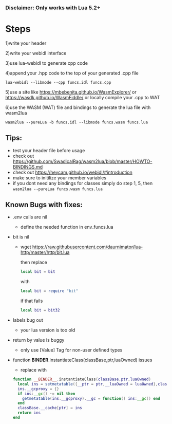 ### Disclaimer: Only works with Lua 5.2+

# Steps

1)write your header

2)write your webidl interface

3)use lua-webidl to generate cpp code

4)append your .hpp code to the top of your generated .cpp file

```
lua-webidl --libmode --cpp funcs.idl funcs.cpp
```

5)use a site like https://mbebenita.github.io/WasmExplorer/ or https://wasdk.github.io/WasmFiddle/ or locally compile your .cpp to WAT

6)use the WASM (WAT) file and bindings to generate the lua file with wasm2lua

```
wasm2lua --pureLua -b funcs.idl --libmode funcs.wasm funcs.lua
```

## Tips:

- test your header file before usage
- check out https://github.com/SwadicalRag/wasm2lua/blob/master/HOWTO-BINDINGS.md
- check out https://heycam.github.io/webidl/#introduction
- make sure to initilize your member variables
- if you dont need any bindings for classes simply do step 1, 5, then ```wasm2lua --pureLua funcs.wasm funcs.lua```

## Known Bugs with fixes:

- .env calls are nil

  - define the needed function in env_funcs.lua

- bit is nil

  - wget https://raw.githubusercontent.com/daurnimator/lua-http/master/http/bit.lua

    then replace

    ```lua
    local bit = bit
    ```

    with

    ```lua
    local bit = require "bit"
    ```
    if that fails
    ```lua
    local bit = bit32
    ```

- labels bug out
  - your lua version is too old

- return by value is buggy
  - only use [Value] Tag for non-user defined types

- function __BINDER__.instantiateClass(classBase,ptr,luaOwned) issues
  - replace with
  ```lua
  function __BINDER__.instantiateClass(classBase,ptr,luaOwned)
    local ins = setmetatable({__ptr = ptr,__luaOwned = luaOwned},classBase)
    ins.__gcproxy = {}
    if ins:__gc() ~= nil then
      getmetatable(ins.__gcproxy).__gc = function() ins:__gc() end
    end
    classBase.__cache[ptr] = ins
    return ins
  end
  ```
  
